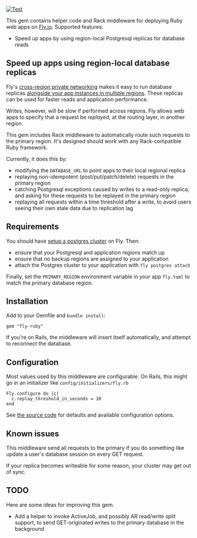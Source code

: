 [![Test](https://github.com/superfly/fly-ruby/actions/workflows/test.yml/badge.svg)](https://github.com/superfly/fly-ruby/actions/workflows/test.yml)

This gem contains helper code and Rack middleware for deploying Ruby web apps on [Fly.io](https://fly.io). Supported features:

* Speed up apps by using region-local Postgresql replicas for database reads

## Speed up apps using region-local database replicas

Fly's [cross-region private networking](https://fly.io/docs/reference/privatenetwork/) makes it easy to run database replicas [alongside your app instances in multiple regions](https://fly.io/docs/getting-started/multi-region-databases/). These replicas can be used for faster reads and application performance.

Writes, however, will be slow if performed across regions. Fly allows web apps to specify that a request be *replayed*, at the routing layer, in another region.

This gem includes Rack middleware to automatically route such requests to the primary region. It's designed should work with any Rack-compatible Ruby framework.

Currently, it does this by:

* modifying the `DATABASE_URL` to point apps to their local regional replica
* replaying non-idempotent (post/put/patch/delete) requests in the primary region
* catching Postgresql exceptions caused by writes to a read-only replica, and asking for
  these requests to be replayed in the primary region
* replaying all requests within a time threshold after a write, to avoid users seeing
  their own stale data due to replication lag

## Requirements

You should have [setup a postgres cluster](https://fly.io/docs/getting-started/multi-region-databases/) on Fly. Then:

* ensure that your Postgresql and application regions match up
* ensure that no backup regions are assigned to your application
* attach the Postgres cluster to your application with `fly postgres attach`

Finally, set the `PRIMARY_REGION` environment variable in your app `fly.toml` to match the primary database region.

## Installation

Add to your Gemfile and `bundle install`:

`gem "fly-ruby"`

If you're on Rails, the middleware will insert itself automatically, and attempt to reconnect the database.

## Configuration

Most values used by this middleware are configurable. On Rails, this might go in an initializer like `config/initializers/fly.rb`

```
Fly.configure do |c|
  c.replay_threshold_in_seconds = 10
end
```

See [the source code](https://github.com/superfly/fly-ruby/blob/main/lib/fly-ruby/configuration.rb) for defaults and available configuration options.
## Known issues

This middleware send all requests to the primary if you do something like update a user's database session on every GET request.

If your replica becomes writeable for some reason, your cluster may get out of sync.

## TODO

Here are some ideas for improving this gem.

* Add a helper to invoke ActiveJob, and possibly AR read/write split support, to send GET-originated writes to the primary database in the background

